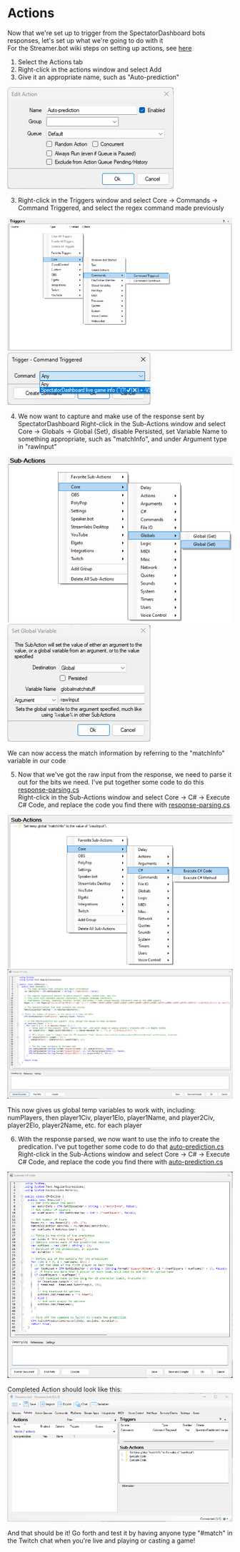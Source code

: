 # Actions

Now that we're set up to trigger from the SpectatorDashboard bots responses, let's set up what we're going to do with it\
For the Streamer.bot wiki steps on setting up actions, see [here](https://wiki.streamer.bot/en/Actions "Actions")

1. Select the Actions tab
2. Right-click in the actions window and select Add
2. Give it an appropriate name, such as "Auto-prediction"
<img title="Auto-prediction action" src="../images/Auto-prediction action.png">

3. Right-click in the Triggers window and select Core -> Commands -> Command Triggered, and select the regex command made previously
<img title="Add Trigger" src="../images/Add Trigger.png">
<img title="Select Command" src="../images/Select Command.png">

4. We now want to capture and make use of the response sent by SpectatorDashboard
Right-click in the Sub-Actions window and select Core -> Globals -> Global (Set), disable Persisted, set Variable Name to something appropriate, such as "matchInfo", and under Argument type in "rawInput"
<img title="Add Global (Set)" src="../images/Add Global (Set).png">
<img title="Set Global Variable" src="../images/Set Global Variable.png">

We can now access the match information by referring to the "matchInfo" variable in our code

5. Now that we've got the raw input from the response, we need to parse it out for the bits we need.
I've put together some code to do this [response-parsing.cs]("../src/"response-parsing.cs)\
Right-click in the Sub-Actions window and select Core -> C# -> Execute C# Code, and replace the code you find there with [response-parsing.cs]("../src/"response-parsing.cs)
<img title="Add C# Code" src="../images/Add C sharp Code.png">
<img title="Parsing code" src="../images/Parsing code.png">

This now gives us global temp variables to work with, including: numPlayers, then player1Civ, player1Elo, player1Name, and player2Civ, player2Elo, player2Name, etc. for each player

6. With the response parsed, we now want to use the info to create the predication.
I've put together some code to do that [auto-prediction.cs]("../src/"auto-prediction.cs)\
Right-click in the Sub-Actions window and select Core -> C# -> Execute C# Code, and replace the code you find there with [auto-prediction.cs]("../src/"auto-prediction.cs)
<img title="Auto-prediction code" src="../images/Auto-prediction code.png">

Completed Action should look like this:
<img title="Auto-prediction Action Complete" src="../images/Auto-prediction Action Complete.png">

And that should be it! Go forth and test it by having anyone type "#match" in the Twitch chat when you're live and playing or casting a game!
